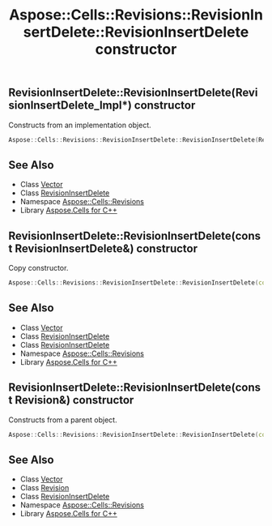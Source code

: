 ﻿---
title: Aspose::Cells::Revisions::RevisionInsertDelete::RevisionInsertDelete constructor
linktitle: RevisionInsertDelete
second_title: Aspose.Cells for C++ API Reference
description: 'Aspose::Cells::Revisions::RevisionInsertDelete::RevisionInsertDelete constructor. Constructs from an implementation object in C++.'
type: docs
weight: 100
url: /cpp/aspose.cells.revisions/revisioninsertdelete/revisioninsertdelete/
---
## RevisionInsertDelete::RevisionInsertDelete(RevisionInsertDelete_Impl*) constructor


Constructs from an implementation object.

```cpp
Aspose::Cells::Revisions::RevisionInsertDelete::RevisionInsertDelete(RevisionInsertDelete_Impl *impl)
```

## See Also

* Class [Vector](../../../aspose.cells/vector/)
* Class [RevisionInsertDelete](../)
* Namespace [Aspose::Cells::Revisions](../../)
* Library [Aspose.Cells for C++](../../../)
## RevisionInsertDelete::RevisionInsertDelete(const RevisionInsertDelete\&) constructor


Copy constructor.

```cpp
Aspose::Cells::Revisions::RevisionInsertDelete::RevisionInsertDelete(const RevisionInsertDelete &src)
```

## See Also

* Class [Vector](../../../aspose.cells/vector/)
* Class [RevisionInsertDelete](../)
* Class [RevisionInsertDelete](../)
* Namespace [Aspose::Cells::Revisions](../../)
* Library [Aspose.Cells for C++](../../../)
## RevisionInsertDelete::RevisionInsertDelete(const Revision\&) constructor


Constructs from a parent object.

```cpp
Aspose::Cells::Revisions::RevisionInsertDelete::RevisionInsertDelete(const Revision &src)
```

## See Also

* Class [Vector](../../../aspose.cells/vector/)
* Class [Revision](../../revision/)
* Class [RevisionInsertDelete](../)
* Namespace [Aspose::Cells::Revisions](../../)
* Library [Aspose.Cells for C++](../../../)
